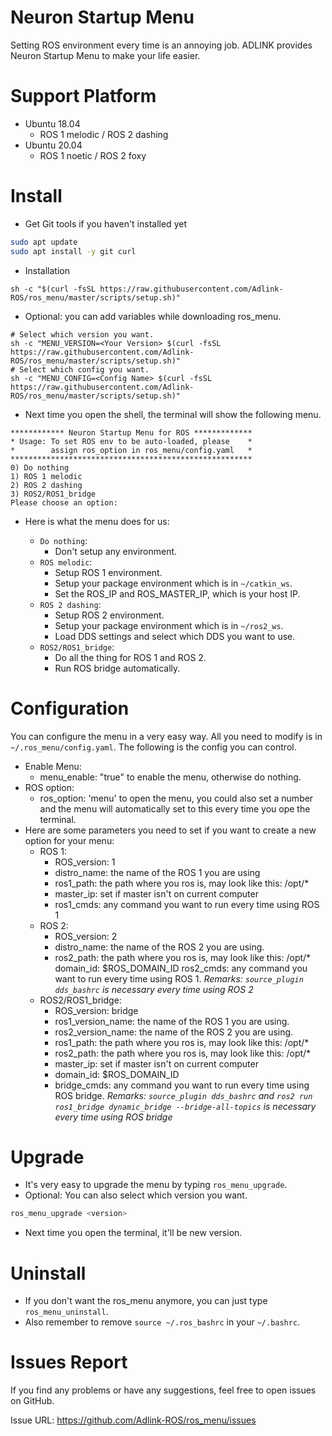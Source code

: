 # Neuron Startup Menu

Setting ROS environment every time is an annoying job.
ADLINK provides Neuron Startup Menu to make your life easier.

# Support Platform

* Ubuntu 18.04
  - ROS 1 melodic / ROS 2 dashing
* Ubuntu 20.04
  - ROS 1 noetic / ROS 2 foxy

# Install

* Get Git tools if you haven't installed yet

```sh
sudo apt update
sudo apt install -y git curl
```

* Installation

```
sh -c "$(curl -fsSL https://raw.githubusercontent.com/Adlink-ROS/ros_menu/master/scripts/setup.sh)"
```

* Optional: you can add variables while downloading ros_menu.

```
# Select which version you want.
sh -c "MENU_VERSION=<Your Version> $(curl -fsSL https://raw.githubusercontent.com/Adlink-ROS/ros_menu/master/scripts/setup.sh)"
# Select which config you want.
sh -c "MENU_CONFIG=<Config Name> $(curl -fsSL https://raw.githubusercontent.com/Adlink-ROS/ros_menu/master/scripts/setup.sh)"
```

* Next time you open the shell, the terminal will show the following menu.

```
************ Neuron Startup Menu for ROS *************
* Usage: To set ROS env to be auto-loaded, please    *
*        assign ros_option in ros_menu/config.yaml   *
******************************************************
0) Do nothing
1) ROS 1 melodic 
2) ROS 2 dashing 
3) ROS2/ROS1_bridge 
Please choose an option: 
```

* Here is what the menu does for us:

    - `Do nothing`:
        * Don't setup any environment.
    - `ROS melodic`:
        * Setup ROS 1 environment.
        * Setup your package environment which is in `~/catkin_ws`.
        * Set the ROS_IP and ROS_MASTER_IP, which is your host IP.
    - `ROS 2 dashing`:
        * Setup ROS 2 environment.
        * Setup your package environment which is in `~/ros2_ws`.
        * Load DDS settings and select which DDS you want to use.
    - `ROS2/ROS1_bridge`:
        * Do all the thing for ROS 1 and ROS 2.
        * Run ROS bridge automatically.

# Configuration

You can configure the menu in a very easy way.
All you need to modify is in `~/.ros_menu/config.yaml`.
The following is the config you can control.

* Enable Menu:
  - menu_enable: "true" to enable the menu, otherwise do nothing.
* ROS option:
  - ros_option: 'menu' to open the menu, you could also set a number and the menu will automatically set to this every time you ope the terminal. 
* Here are some parameters you need to set if you want to create a new option for your menu: 
  - ROS 1: 
    - ROS_version: 1
    - distro_name: the name of the ROS 1 you are using
    - ros1_path: the path where you ros is, may look like this: /opt/*
    - master_ip: set if master isn't on current computer
    - ros1_cmds: any command you want to run every time using ROS 1
  - ROS 2:
    - ROS_version: 2
    - distro_name: the name of the ROS 2 you are using.
    - ros2_path: the path where you ros is, may look like this: /opt/*
    domain_id: $ROS_DOMAIN_ID
    ros2_cmds: any command you want to run every time using ROS 1.  _Remarks: `source_plugin dds_bashrc` is necessary every time using ROS 2_
  - ROS2/ROS1_bridge:
    - ROS_version: bridge
    - ros1_version_name: the name of the ROS 1 you are using.
    - ros2_version_name: the name of the ROS 2 you are using.
    - ros1_path: the path where you ros is, may look like this: /opt/*
    - ros2_path: the path where you ros is, may look like this: /opt/*
    - master_ip: set if master isn't on current computer
    - domain_id: $ROS_DOMAIN_ID
    - bridge_cmds: any command you want to run every time using ROS bridge. _Remarks: `source_plugin dds_bashrc` and `ros2 run ros1_bridge dynamic_bridge --bridge-all-topics` is necessary every time using ROS bridge_
# Upgrade

* It's very easy to upgrade the menu by typing `ros_menu_upgrade`.
* Optional: You can also select which version you want.

```sh
ros_menu_upgrade <version>
```

* Next time you open the terminal, it'll be new version.

# Uninstall

* If you don't want the ros_menu anymore, you can just type `ros_menu_uninstall`.
* Also remember to remove `source ~/.ros_bashrc` in your `~/.bashrc`.

# Issues Report

If you find any problems or have any suggestions, feel free to open issues on GitHub.

Issue URL: https://github.com/Adlink-ROS/ros_menu/issues
